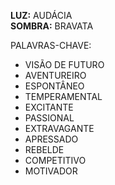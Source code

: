 **LUZ:** AUDÁCIA  
**SOMBRA:** BRAVATA

PALAVRAS-CHAVE:
- VISÃO DE FUTURO
- AVENTUREIRO
- ESPONTÂNEO
- TEMPERAMENTAL
- EXCITANTE
- PASSIONAL
- EXTRAVAGANTE
- APRESSADO
- REBELDE
- COMPETITIVO
- MOTIVADOR